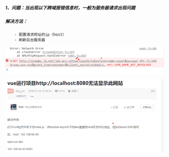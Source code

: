 ##### 1、问题：当出现以下跨域报错信息时，一般为服务器请求出现问题
##### 解决方法：
        - 配置请求网址的ip（host）
        - 刷新后台服务器
          
![image](https://github.com/destinyoung/Work_Notes/blob/main/img/%7B68ED524A-7841-4AEF-8907-63796D2CC906%7D.png.jpg)


![image](https://github.com/destinyoung/Work_Notes/blob/main/img/image-20210806145230303.png)


